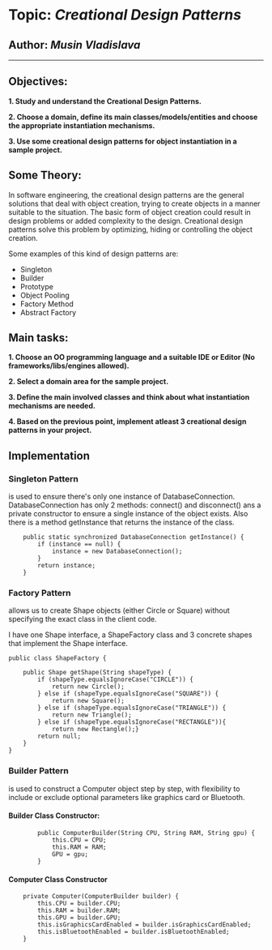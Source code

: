 # Topic: *Creational Design Patterns*
## Author: *Musin Vladislava*
------
## Objectives:
__1. Study and understand the Creational Design Patterns.__

__2. Choose a domain, define its main classes/models/entities and choose the appropriate instantiation mechanisms.__

__3. Use some creational design patterns for object instantiation in a sample project.__

## Some Theory:
In software engineering, the creational design patterns are the general solutions that deal with object creation, trying to create objects in a manner suitable to the situation. The basic form of object creation could result in design problems or added complexity to the design. Creational design patterns solve this problem by optimizing, hiding or controlling the object creation.

Some examples of this kind of design patterns are:

* Singleton
* Builder
* Prototype
* Object Pooling
* Factory Method
* Abstract Factory

## Main tasks:
__1. Choose an OO programming language and a suitable IDE or Editor (No frameworks/libs/engines allowed).__

__2. Select a domain area for the sample project.__

__3. Define the main involved classes and think about what instantiation mechanisms are needed.__

__4. Based on the previous point, implement atleast 3 creational design patterns in your project.__

## Implementation
### Singleton Pattern 
is used to ensure there's only one instance of DatabaseConnection.
DatabaseConnection has only 2 methods: connect() and disconnect() ans a private constructor to ensure a single instance of the object exists. Also there is a method getInstance that returns the instance of the class.
```
    public static synchronized DatabaseConnection getInstance() {
        if (instance == null) {
            instance = new DatabaseConnection();
        }
        return instance;
    }
```
### Factory Pattern 
allows us to create Shape objects (either Circle or Square) without specifying the exact class in the client code.

I have one Shape interface, a ShapeFactory class and 3 concrete shapes that implement the Shape interface.
```
public class ShapeFactory {

    public Shape getShape(String shapeType) {
        if (shapeType.equalsIgnoreCase("CIRCLE")) {
            return new Circle();
        } else if (shapeType.equalsIgnoreCase("SQUARE")) {
            return new Square();
        } else if (shapeType.equalsIgnoreCase("TRIANGLE")) {
            return new Triangle();
        } else if (shapeType.equalsIgnoreCase("RECTANGLE")){
            return new Rectangle();}
        return null;
    }
} 
```

### Builder Pattern 
is used to construct a Computer object step by step, with flexibility to include or exclude optional parameters like graphics card or Bluetooth.
#### Builder Class Constructor:
```
        public ComputerBuilder(String CPU, String RAM, String gpu) {
            this.CPU = CPU;
            this.RAM = RAM;
            GPU = gpu;
        }
```
#### Computer Class Constructor
```
    private Computer(ComputerBuilder builder) {
        this.CPU = builder.CPU;
        this.RAM = builder.RAM;
        this.GPU = builder.GPU;
        this.isGraphicsCardEnabled = builder.isGraphicsCardEnabled;
        this.isBluetoothEnabled = builder.isBluetoothEnabled;
    }
```

